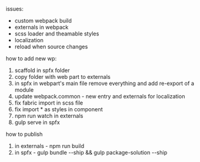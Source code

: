 issues: 
- custom webpack build
- externals in webpack
- scss loader and theamable styles
- localization
- reload when source changes

how to add new wp:
1. scaffold in spfx folder
2. copy folder with web part to externals
3. in spfx in webpart's main file remove everything and add re-export of a module
4. update webpack.common - new entry and externals for localization
5. fix fabric import in scss file
6. fix import * as styles in component
7. npm run watch in externals
8. gulp serve in spfx


how to publish
1. in externals - npm run build
2. in spfx - gulp bundle --ship && gulp package-solution --ship